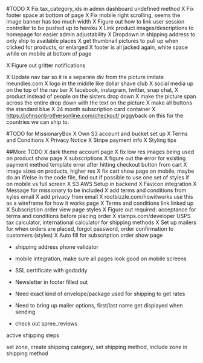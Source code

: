 #TODO
X Fix tax_category_ids in admin dashboard undefined method
X Fix footer space at bottom of page
X Fix mobile right scrolling, seems the image banner has too much width
X Figure out how to link user session controller to be pushed up to heroku
X Link product images/descriptions to homepage for easier admin adjustability
X Dropdown in shipping address to only ship to available places
X get thumbnail pictures to pull up when clicked for products, or enlarged
X footer is all jacked again, white space while on mobile at bottom of page

X Figure out gritter notifications

X Update nav bar so it is a separate div from the picture imitate meundies.com
X logo in the middle like dollar shave club
X social media up on the top of the nav bar
X facebook, instagram, twitter, snap chat,
X product instead of people on the sisters drop down
X make the picture span across the entire drop down  with the text on the picture
X make all buttons the standard blue
X 24 month subscription card container
X https://johnsonbrothersonline.com/checkout/ piggyback on this for the countries we can ship to.

#TODO for MissionaryBox
X Own S3 account and bucket set up
X Terms and Conditions
X Privacy Notice
X Stripe payment info
X Styling tips

##More TODO
X dark theme account page
X fix low res images being used on product show page
X subscriptions
X figure out the error for existing payment method template error after hitting checkout button from cart
X image sizes on products, higher res
X fix cart show page on mobile, maybe do an if/else in the code file, find out if possible to use one set of styles if on mobile vs full screen
X S3 AWS Setup in backend
X Favicon integration
X Message for missionary to be included
X add terms and conditions from kyles email
X add privacy from email 
X rootbizzle.com/howitworks use this as a wireframe for how it works page
X Terms and conditions link linked up
X Subscription order view page styles
X Figure out required: acceptance for terms and conditions before placing order
X stamps.com/developer USPS tax calculator, international calculator for shipping methods
X Set up mailers for when orders are placed, forgot password, order confirmation to customers (styles)
X Auto fill for subscription order show page

- shipping address phone validator
- mobile integration, make sure all pages look good on mobile screens
- SSL certificate with godaddy
- Newsletter in footer filled out

- Need exact kind of envelope/package used for shipping to get rates

- Need to bring up mailer options, first/last name get displayed when sending

- check out spree_reviews

active shipping steps

set zone, create shipping category, set shipping method, include zone in shipping method